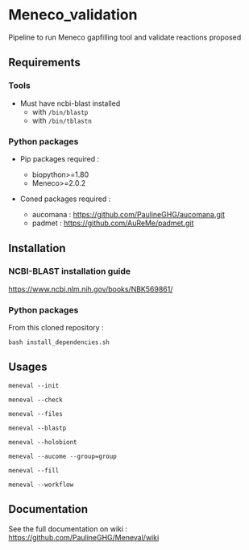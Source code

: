 # Meneco_validation
Pipeline to run Meneco gapfilling tool and validate reactions proposed

## Requirements

### Tools
- Must have ncbi-blast installed
  - with `/bin/blastp` 
  - with `/bin/tblastn`

### Python packages

- Pip packages required :
  - biopython>=1.80
  - Meneco>=2.0.2


- Coned packages required :
  - aucomana : https://github.com/PaulineGHG/aucomana.git
  - padmet : https://github.com/AuReMe/padmet.git

## Installation

### NCBI-BLAST installation guide 

https://www.ncbi.nlm.nih.gov/books/NBK569861/

### Python packages

From this cloned repository :

```commandline
bash install_dependencies.sh
```

## Usages

```commandline
meneval --init
```
```commandline
meneval --check
```
```commandline
meneval --files
```
```commandline
meneval --blastp
```
```commandline
meneval --holobiont
```
```commandline
meneval --aucome --group=group
```
```commandline
meneval --fill
```
```commandline
meneval --workflow
```

## Documentation

See the full documentation on wiki :
https://github.com/PaulineGHG/Meneval/wiki
